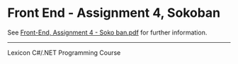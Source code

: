 # Front End - Assignment 4, Sokoban

See [Front-End, Assignment 4 - Soko
ban.pdf](./Front-End,%20Assignment%204%20-%20Sokoban.pdf) for further information.

---
Lexicon C#/.NET Programming Course